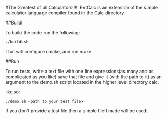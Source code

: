 #The Greatest of all Calculators!!!!!
ExtCalc is an extension of the simple calculator language compiler found in the Calc directory

##Build

To build the code run the following:

`./build.sh`

That will configure cmake,
and run make

##Run

To run tests, write a text file with one line expressions(as many and as complicated as you like)
save that file and give it (with the path to it) as an argument to the demo.sh
script located in the higher level directory calc.

like so:

`./demo.sh <path to your test file>`

If you don't provide a test file then a simple file I made will be used.
